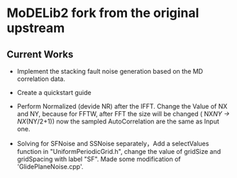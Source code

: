# MoDELib2 fork from the original upstream

## Current Works

- Implement the stacking fault noise generation based on the MD correlation data.

- Create a quickstart guide
- Perform Normalized (devide NR) after the IFFT. Change the Value of NX and NY, because for FFTW, after FFT the size will be changed ( NX*NY -> NX*(NY/2+1))
  now the sampled AutoCorrelation are the same as Input one.
- Solving for SFNoise and SSNoise separately，Add a selectValues function in "UniformPeriodicGrid.h",
  change the value of gridSize and gridSpacing with label "SF".
  Made some modification of 'GlidePlaneNoise.cpp'.
